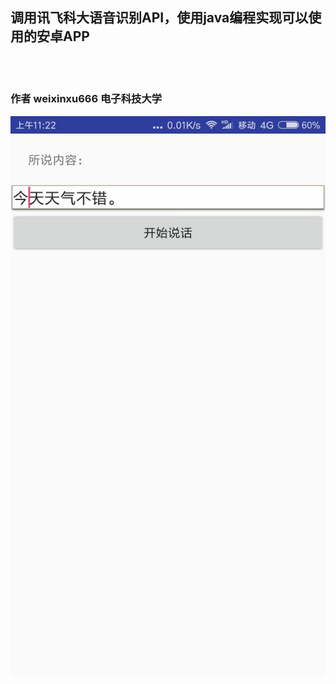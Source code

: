 ## 调用讯飞科大语音识别API，使用java编程实现可以使用的安卓APP</br></br></br>
### 作者   weixinxu666   电子科技大学
![效果图：](https://github.com/weixinxu666/voiceCtroller/blob/master/phone_app.jpg)

